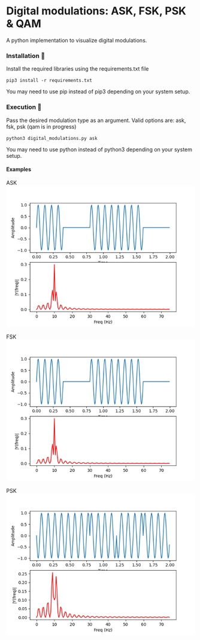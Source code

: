 # Digital modulations: ASK, FSK, PSK & QAM

A python implementation to visualize digital modulations.

### Installation 🔧


Install the required libraries using the requirements.txt file

```
pip3 install -r requirements.txt
```

You may need to use pip instead of pip3 depending on your system setup.

### Execution 🚀

Pass the desired modulation type as an argument.
Valid options are: ask, fsk, psk (qam is in progress)
```
python3 digital_modulations.py ask
```
You may need to use python instead of python3 depending on your system setup.

#### Examples

ASK
![ASK](images/ask.png)

FSK
![FSK](images/ask.png)

PSK
![PSK](images/psk.png)
